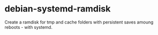 <!--
    Debian-Systemd-Ramdisk (SDR) is a config repo used to create a ramdisk with systemd.
    Copyright (C) 2017  Rémi Ducceschi (remileduc) <remi.ducceschi@gmail.com>

    This program is free software: you can redistribute it and/or modify
    it under the terms of the GNU General Public License as published by
    the Free Software Foundation, either version 3 of the License, or
    (at your option) any later version.

    This program is distributed in the hope that it will be useful,
    but WITHOUT ANY WARRANTY; without even the implied warranty of
    MERCHANTABILITY or FITNESS FOR A PARTICULAR PURPOSE.  See the
    GNU General Public License for more details.

    You should have received a copy of the GNU General Public License
    along with this program. If not, see <http://www.gnu.org/licenses/>.
-->

# debian-systemd-ramdisk
Create a ramdisk for tmp and cache folders with persistent saves amoung reboots - with systemd.
